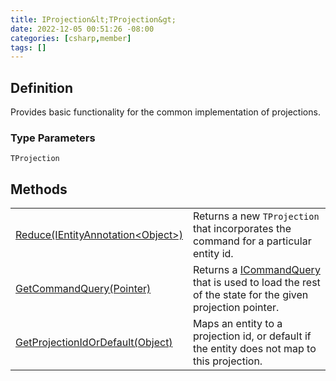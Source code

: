```yaml
---
title: IProjection&lt;TProjection&gt;
date: 2022-12-05 00:51:26 -08:00
categories: [csharp,member]
tags: []
---
```


## Definition

Provides basic functionality for the common implementation of projections.

### Type Parameters
`TProjection`<br />
## Methods
<table><tr><td><!--/posts/csharp.member.entitydb.common.projections.iprojection`1.reduce/--><a href='#'>Reduce(IEntityAnnotation&lt;Object&gt;)</a></td><td>
Returns a new <code class='language-plaintext highlighter-rouge'>TProjection</code> that incorporates the command for a particular entity id.
</td></tr><tr><td><!--/posts/csharp.member.entitydb.common.projections.iprojection`1.getcommandquery/--><a href='#'>GetCommandQuery(Pointer)</a></td><td>
Returns a <a href='/posts/csharp.member.entitydb.abstractions.queries.icommandquery/'>ICommandQuery</a> that is used to load the rest of the state for the given projection pointer.
</td></tr><tr><td><!--/posts/csharp.member.entitydb.common.projections.iprojection`1.getprojectionidordefault/--><a href='#'>GetProjectionIdOrDefault(Object)</a></td><td>
Maps an entity to a projection id, or default if the entity does not map to this projection.
</td></tr></table>
